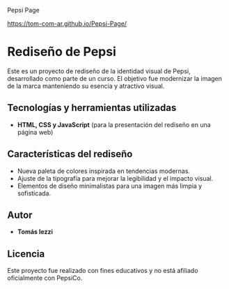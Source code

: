 Pepsi Page 

https://tom-com-ar.github.io/Pepsi-Page/

# Rediseño de Pepsi

Este es un proyecto de rediseño de la identidad visual de Pepsi, desarrollado como parte de un curso. El objetivo fue modernizar la imagen de la marca manteniendo su esencia y atractivo visual.

## Tecnologías y herramientas utilizadas
- **HTML, CSS y JavaScript** (para la presentación del rediseño en una página web)

## Características del rediseño
- Nueva paleta de colores inspirada en tendencias modernas.
- Ajuste de la tipografía para mejorar la legibilidad y el impacto visual.
- Elementos de diseño minimalistas para una imagen más limpia y sofisticada.

## Autor
- **Tomás Iezzi**

## Licencia
Este proyecto fue realizado con fines educativos y no está afiliado oficialmente con PepsiCo.

